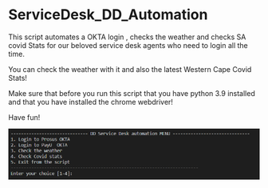 # ServiceDesk_DD_Automation

This script automates a OKTA login , checks the weather and checks SA covid Stats for our beloved service desk agents who need to login all the time.

You can check the weather with it and also the latest Western Cape Covid Stats!

Make sure that before you run this script that you have python 3.9 installed and that you have installed the chrome webdriver!

Have fun!

![Screenshot](menu.png)
